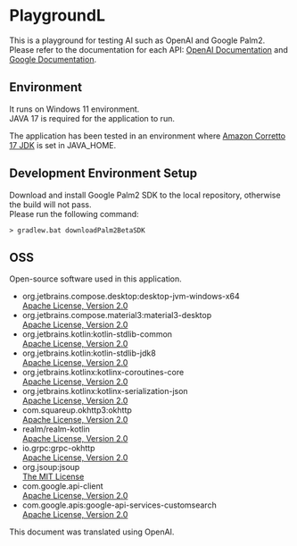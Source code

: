 # PlaygroundL

This is a playground for testing AI such as OpenAI and Google Palm2.  
Please refer to the documentation for each API: [OpenAI Documentation](https://platform.openai.com/docs/introduction) and [Google Documentation](https://developers.generativeai.google/api/python/google/generativeai).

## Environment
It runs on Windows 11 environment.  
JAVA 17 is required for the application to run.

The application has been tested in an environment where [Amazon Corretto 17 JDK](https://docs.aws.amazon.com/corretto/latest/corretto-17-ug/downloads-list.html) is set in JAVA_HOME.  

## Development Environment Setup
Download and install Google Palm2 SDK to the local repository, otherwise the build will not pass.  
Please run the following command:
```
> gradlew.bat downloadPalm2BetaSDK 
```

## OSS
Open-source software used in this application.

- org.jetbrains.compose.desktop:desktop-jvm-windows-x64  
  [Apache License, Version 2.0](http://www.apache.org/licenses/LICENSE-2.0.txt)
- org.jetbrains.compose.material3:material3-desktop  
  [Apache License, Version 2.0](http://www.apache.org/licenses/LICENSE-2.0.txt)
- org.jetbrains.kotlin:kotlin-stdlib-common  
  [Apache License, Version 2.0](http://www.apache.org/licenses/LICENSE-2.0.txt)
- org.jetbrains.kotlin:kotlin-stdlib-jdk8  
  [Apache License, Version 2.0](http://www.apache.org/licenses/LICENSE-2.0.txt)
- org.jetbrains.kotlinx:kotlinx-coroutines-core  
  [Apache License, Version 2.0](http://www.apache.org/licenses/LICENSE-2.0.txt)
- org.jetbrains.kotlinx:kotlinx-serialization-json  
  [Apache License, Version 2.0](http://www.apache.org/licenses/LICENSE-2.0.txt)
- com.squareup.okhttp3:okhttp  
  [Apache License, Version 2.0](http://www.apache.org/licenses/LICENSE-2.0.txt)
- realm/realm-kotlin  
  [Apache License, Version 2.0](http://www.apache.org/licenses/LICENSE-2.0.txt)
- io.grpc:grpc-okhttp  
  [Apache License, Version 2.0](http://www.apache.org/licenses/LICENSE-2.0.txt)
- org.jsoup:jsoup  
  [The MIT License](https://github.com/jhy/jsoup/blob/master/LICENSE)
- com.google.api-client  
  [Apache License, Version 2.0](http://www.apache.org/licenses/LICENSE-2.0.txt)
- com.google.apis:google-api-services-customsearch  
  [Apache License, Version 2.0](http://www.apache.org/licenses/LICENSE-2.0.txt)

This document was translated using OpenAI.
